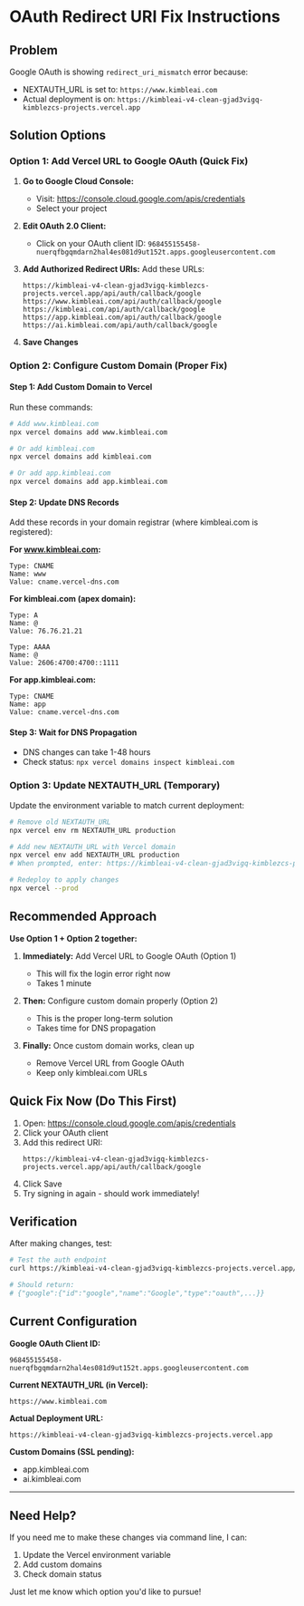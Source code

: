 # OAuth Redirect URI Fix Instructions

## Problem
Google OAuth is showing `redirect_uri_mismatch` error because:
- NEXTAUTH_URL is set to: `https://www.kimbleai.com`
- Actual deployment is on: `https://kimbleai-v4-clean-gjad3vigq-kimblezcs-projects.vercel.app`

## Solution Options

### Option 1: Add Vercel URL to Google OAuth (Quick Fix)

1. **Go to Google Cloud Console:**
   - Visit: https://console.cloud.google.com/apis/credentials
   - Select your project

2. **Edit OAuth 2.0 Client:**
   - Click on your OAuth client ID: `968455155458-nuerqfbgqmdarn2hal4es081d9ut152t.apps.googleusercontent.com`

3. **Add Authorized Redirect URIs:**
   Add these URLs:
   ```
   https://kimbleai-v4-clean-gjad3vigq-kimblezcs-projects.vercel.app/api/auth/callback/google
   https://www.kimbleai.com/api/auth/callback/google
   https://kimbleai.com/api/auth/callback/google
   https://app.kimbleai.com/api/auth/callback/google
   https://ai.kimbleai.com/api/auth/callback/google
   ```

4. **Save Changes**

### Option 2: Configure Custom Domain (Proper Fix)

#### Step 1: Add Custom Domain to Vercel

Run these commands:
```bash
# Add www.kimbleai.com
npx vercel domains add www.kimbleai.com

# Or add kimbleai.com
npx vercel domains add kimbleai.com

# Or add app.kimbleai.com
npx vercel domains add app.kimbleai.com
```

#### Step 2: Update DNS Records

Add these records in your domain registrar (where kimbleai.com is registered):

**For www.kimbleai.com:**
```
Type: CNAME
Name: www
Value: cname.vercel-dns.com
```

**For kimbleai.com (apex domain):**
```
Type: A
Name: @
Value: 76.76.21.21

Type: AAAA
Name: @
Value: 2606:4700:4700::1111
```

**For app.kimbleai.com:**
```
Type: CNAME
Name: app
Value: cname.vercel-dns.com
```

#### Step 3: Wait for DNS Propagation
- DNS changes can take 1-48 hours
- Check status: `npx vercel domains inspect kimbleai.com`

### Option 3: Update NEXTAUTH_URL (Temporary)

Update the environment variable to match current deployment:

```bash
# Remove old NEXTAUTH_URL
npx vercel env rm NEXTAUTH_URL production

# Add new NEXTAUTH_URL with Vercel domain
npx vercel env add NEXTAUTH_URL production
# When prompted, enter: https://kimbleai-v4-clean-gjad3vigq-kimblezcs-projects.vercel.app

# Redeploy to apply changes
npx vercel --prod
```

## Recommended Approach

**Use Option 1 + Option 2 together:**

1. **Immediately:** Add Vercel URL to Google OAuth (Option 1)
   - This will fix the login error right now
   - Takes 1 minute

2. **Then:** Configure custom domain properly (Option 2)
   - This is the proper long-term solution
   - Takes time for DNS propagation

3. **Finally:** Once custom domain works, clean up
   - Remove Vercel URL from Google OAuth
   - Keep only kimbleai.com URLs

## Quick Fix Now (Do This First)

1. Open: https://console.cloud.google.com/apis/credentials
2. Click your OAuth client
3. Add this redirect URI:
   ```
   https://kimbleai-v4-clean-gjad3vigq-kimblezcs-projects.vercel.app/api/auth/callback/google
   ```
4. Click Save
5. Try signing in again - should work immediately!

## Verification

After making changes, test:
```bash
# Test the auth endpoint
curl https://kimbleai-v4-clean-gjad3vigq-kimblezcs-projects.vercel.app/api/auth/providers

# Should return:
# {"google":{"id":"google","name":"Google","type":"oauth",...}}
```

## Current Configuration

**Google OAuth Client ID:**
```
968455155458-nuerqfbgqmdarn2hal4es081d9ut152t.apps.googleusercontent.com
```

**Current NEXTAUTH_URL (in Vercel):**
```
https://www.kimbleai.com
```

**Actual Deployment URL:**
```
https://kimbleai-v4-clean-gjad3vigq-kimblezcs-projects.vercel.app
```

**Custom Domains (SSL pending):**
- app.kimbleai.com
- ai.kimbleai.com

---

## Need Help?

If you need me to make these changes via command line, I can:
1. Update the Vercel environment variable
2. Add custom domains
3. Check domain status

Just let me know which option you'd like to pursue!
